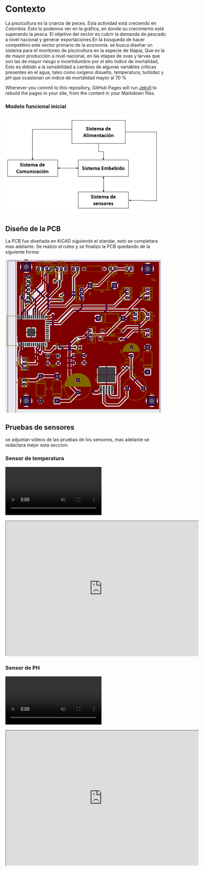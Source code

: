 #  Contexto

La piscicultura es la crianza de peces. Esta actividad está creciendo en Colombia. Esto lo podemos ver en la gráfica, en donde su crecimiento está superando la pesca. El objetivo del sector es cubrir la demanda de pescado a nivel nacional y generar exportaciones.En la búsqueda de hacer competitivo este sector primario de la economía. se busca diseñar un sistema para el monitoreo de piscicultura en la especie de tilapia, Que es la de mayor producción a nivel nacional, en las etapas de ovas y larvas que son las de mayor riesgo e incertidumbre por el alto índice de mortalidad, Esto es debido a la sensibilidad a cambios de algunas variables críticas presentes en el agua, tales como oxígeno disuelto, temperatura, turbidez y pH que ocasionan un índice de mortalidad mayor al 70 %

Whenever you commit to this repository, GitHub Pages will run [Jekyll](https://jekyllrb.com/) to rebuild the pages in your site, from the content in your Markdown files.

### Modelo funcional inicial

![Planteamiento](https://github.com/juarubianopo/SIMAP/blob/gh-pages/Imagenes/Planteamiento.png)



## Diseño de la PCB

La PCB fue diseñada en KiCAD siguiendo el standar, esto se completara mas adelante.
Se realizo el ruteo y se finalizo la PCB quedando de la siguiente forma:


![](https://github.com/juarubianopo/SIMAP/blob/gh-pages/Imagenes/PCB.png)



## Pruebas de sensores
se adjuntan videos de las pruebas de los sensores, mas adelante se redactara mejor esta seccion:

### Sensor de temperatura

![Prueba con el sensor de temperatura](https://github.com/juarubianopo/SIMAP/blob/gh-pages/Imagenes/Temp_Kish.mp4)
<iframe width="600" height = "420"
src="https://www.youtube.com/shorts/2G7OQc1Dfrg">
</iframe>

### Sensor de PH

![Prueba con el sensor de PH](https://github.com/juarubianopo/SIMAP/blob/gh-pages/Imagenes/PH_Juan.mp4)

<iframe width="600" height = "420"
src="https://www.youtube.com/watch?v=ES8Pc5Cx0Mw&ab_channel=JuanRubiano">
</iframe>

<div>
<p style = 'text-align:center;'
src="https://www.youtube.com/watch?v=ES8Pc5Cx0Mw&ab_channel=JuanRubiano">
</p>
</div>

